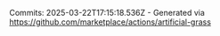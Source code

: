 Commits: 2025-03-22T17:15:18.536Z - Generated via https://github.com/marketplace/actions/artificial-grass
<br>
